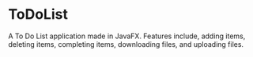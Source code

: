 # ToDoList
A To Do List application made in JavaFX. Features include, adding items, deleting items, completing items, downloading files, and uploading files. 
